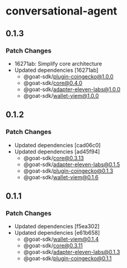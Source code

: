 # conversational-agent

## 0.1.3

### Patch Changes

- 16271ab: Simplify core architecture
- Updated dependencies [16271ab]
  - @goat-sdk/plugin-coingecko@1.0.0
  - @goat-sdk/core@0.4.0
  - @goat-sdk/adapter-eleven-labs@1.0.0
  - @goat-sdk/wallet-viem@1.0.0

## 0.1.2

### Patch Changes

- Updated dependencies [cad06c0]
- Updated dependencies [ad45f94]
  - @goat-sdk/core@0.3.13
  - @goat-sdk/adapter-eleven-labs@0.1.5
  - @goat-sdk/plugin-coingecko@0.1.3
  - @goat-sdk/wallet-viem@0.1.6

## 0.1.1

### Patch Changes

- Updated dependencies [f5ea302]
- Updated dependencies [e61b658]
  - @goat-sdk/wallet-viem@0.1.4
  - @goat-sdk/core@0.3.11
  - @goat-sdk/adapter-eleven-labs@0.1.3
  - @goat-sdk/plugin-coingecko@0.1.1
